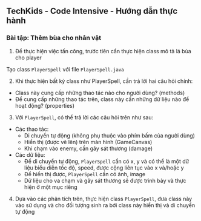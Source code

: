 ## TechKids - Code Intensive - Hướng dẫn thực hành
### Bài tập: Thêm bùa cho nhân vật

1. Để thực hiện việc tấn công, trước tiên cần thực hiện class mô tả lá bùa cho player

Tạo class `PlayerSpell` với file `PlayerSpell.java`

2. Khi thực hiện bất kỳ class như PlayerSpell, cần trả lời hai câu hỏi chính:

- Class này cung cấp những thao tác nào cho người dùng? (methods)
- Để cung cấp những thao tác trên, class này cần những dữ liệu nào để hoạt động? (properties)

3. Với `PlayerSpell`, có thể trả lời các câu hỏi trên như sau:

- Các thao tác:
  - Di chuyển tự động (không phụ thuộc vào phím bấm của người dùng)
  - Hiển thị (được vẽ lên) trên màn hình (GameCanvas)
  - Khi chạm vào enemy, cần gây sát thương (damage)
- Các dữ liệu:
  - Để di chuyển tự động, `PlayerSpell` cần có x, y và có thể là một dữ liệu biểu diễn tốc độ, speed, được cộng liên tục vào x và/hoặc y
  - Để hiển thị được, `PlayerSpell` cần có ảnh, image
  - Dữ liệu cho va chạm và gây sát thương sẽ được trình bày và thực hiện ở một mục riêng

4. Dựa vào các phân tích trên, thực hiện class `PlayerSpell`, đưa class này vào sử dụng và cho đối tượng sinh ra bởi class này hiển thị và di chuyển tự động

